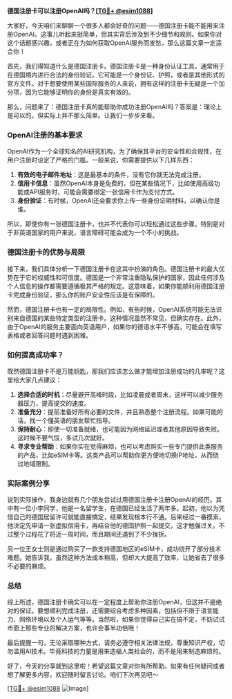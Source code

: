 **德国注册卡可以注册OpenAI吗？[[TG💪+ @esim1088](https://t.me/s/esim1088)]**

大家好，今天咱们来聊聊一个很多人都会好奇的问题——德国注册卡能不能用来注册OpenAI。这事儿听起来挺简单，但其实背后涉及到不少细节和规则。如果你对这个话题感兴趣，或者正在为如何获取OpenAI服务而发愁，那么这篇文章一定适合你！

首先，我们得知道什么是德国注册卡。德国注册卡是一种身份认证工具，通常用于在德国境内进行合法的身份验证。它可能是一个身份证、护照，或者是其他形式的官方文件。对于想要使用某些国际服务的人来说，拥有这样的注册卡无疑是一个加分项，因为它能够证明你的身份是真实有效的。

那么，问题来了：德国注册卡真的能帮助你成功注册OpenAI吗？答案是：理论上是可以的，但实际上并不那么简单。让我们一步步来看。

### OpenAI注册的基本要求

OpenAI作为一个全球知名的AI研究机构，为了确保其平台的安全性和合规性，在用户注册时设定了严格的门槛。一般来说，你需要提供以下几样东西：

1. **有效的电子邮件地址**：这是最基本的条件，没有它你就无法完成注册。
2. **信用卡信息**：虽然OpenAI本身是免费的，但在某些情况下，比如使用高级功能或API服务时，可能会需要绑定一张信用卡作为支付方式。
3. **身份验证**：有时候，OpenAI还会要求你上传一些身份证明材料，以确认你是谁。

所以，即使你有一张德国注册卡，也并不代表你可以轻松通过这些步骤。特别是对于非英语国家的用户来说，语言障碍可能会成为一个不小的挑战。

### 德国注册卡的优势与局限

接下来，我们具体分析一下德国注册卡在这其中扮演的角色。德国注册卡的最大优势在于它的权威性和可信度。德国是一个非常注重隐私保护的国家，因此任何涉及个人信息的操作都需要遵循极其严格的规定。这意味着，如果你能顺利用德国注册卡完成身份验证，那么你的账户安全性应该是有保障的。

然而，德国注册卡也有一定的局限性。例如，有些时候，OpenAI系统可能无法识别来自德国的某些特定类型的注册卡。这种情况虽然不常见，但确实存在。此外，由于OpenAI的服务主要面向英语用户，如果你的德语水平不够高，可能会在填写表格或者回答问题时遇到困难。

### 如何提高成功率？

既然德国注册卡不是万能钥匙，那我们应该怎么做才能增加注册成功的几率呢？这里给大家几点建议：

1. **选择合适的时机**：尽量避开高峰时段，比如凌晨或者周末，这样可以减少服务器压力，提高提交的速度。
2. **准备充分**：提前准备好所有必要的文件，并且熟悉整个注册流程。如果可能的话，找一个懂英语的朋友帮忙指导。
3. **保持耐心**：即使一切准备就绪，也可能因为网络延迟或者其他原因导致失败。这时候不要气馁，多试几次就好。
4. **寻求专业帮助**：如果你实在觉得麻烦，也可以考虑购买一些专门提供此类服务的产品，比如eSIM卡等。这类产品可以帮助你更方便地切换IP地址，从而绕过地域限制。

### 实际案例分享

说到实际操作，我身边就有几个朋友尝试过用德国注册卡注册OpenAI的经历。其中有一位小李同学，他是一名留学生，在德国已经生活了两年多。起初，他以为凭借自己的德国居留许可就能直接搞定，结果发现根本行不通。后来经过一番摸索，他决定先申请一张虚拟信用卡，再结合他的德国护照一起提交，这才勉强过关。不过整个过程花了将近一周时间，而且期间还遇到了不少挫折。

另一位王女士则是通过购买了一款支持德国地区的eSIM卡，成功绕开了部分技术难题。她告诉我，虽然这种方法成本稍高，但却大大提高了效率，让她省去了很多不必要的麻烦。

### 总结

综上所述，德国注册卡确实可以在一定程度上帮助你注册OpenAI，但这并不是绝对的保证。要想顺利完成注册，还需要综合考虑多种因素，包括但不限于语言能力、网络环境以及个人运气等等。当然啦，如果你觉得自己实在搞不定，不妨试试市面上那些专业的解决方案，也许会事半功倍哦！

最后提醒一句，无论采取哪种方式，请务必遵守相关法律法规，尊重知识产权，切勿滥用AI技术。毕竟科技的力量是用来造福人类社会的，而不是用来制造麻烦的。

好了，今天的分享就到这里啦！希望这篇文章对你有所帮助。如果有任何疑问或者想了解更多内容，欢迎随时留言讨论。咱们下次再见吧～  

[[TG💪+ @esim1088](https://t.me/s/esim1088) ![Image](https://i.postimg.cc/4NQfJmqS/Snipaste-2025-05-13-00-14-12.png)]
